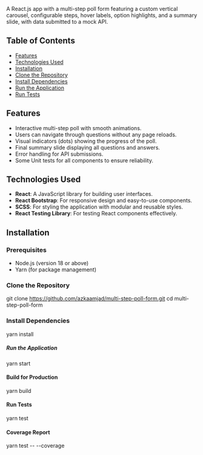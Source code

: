 

A React.js app with a multi-step poll form featuring a custom vertical carousel, configurable steps, hover labels, option highlights, and a summary slide, with data submitted to a mock API.

## Table of Contents

- [Features](#features)
- [Technologies Used](#technologies-used)
- [Installation](#installation)
- [Clone the Repository](#clone-the-repository)
- [Install Dependencies](#install-dependencies)
- [Run the Application](#run-the-application)
- [Run Tests](#run-tests)

## Features

- Interactive multi-step poll with smooth animations.
- Users can navigate through questions without any page reloads.
- Visual indicators (dots) showing the progress of the poll.
- Final summary slide displaying all questions and answers.
- Error handling for API submissions.
- Some Unit tests for all components to ensure reliability.

## Technologies Used

- **React**: A JavaScript library for building user interfaces.
- **React Bootstrap**: For responsive design and easy-to-use components.
- **SCSS**: For styling the application with modular and reusable styles.
- **React Testing Library**: For testing React components effectively.

## Installation

### Prerequisites

- Node.js (version 18 or above)
- Yarn  (for package management)

### Clone the Repository

git clone https://github.com/azkaamjad/multi-step-poll-form.git
cd multi-step-poll-form

### Install Dependencies

yarn install

##### Run the Application

yarn start

#### Build for Production 
yarn build

#### Run Tests
yarn test

#### Coverage Report
yarn test -- --coverage




